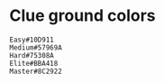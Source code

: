 # Clue ground colors
    Easy#10D911
    Medium#57969A
    Hard#75308A
    Elite#BBA418
    Master#8C2922



